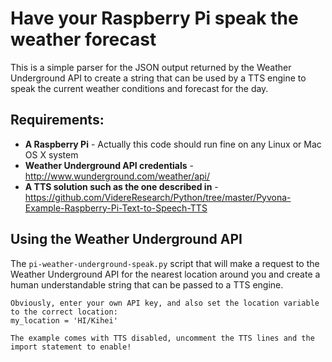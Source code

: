 Have your Raspberry Pi speak the weather forecast
========================================

This is a simple parser for the JSON output returned by the Weather Underground API to create a string that can be used by a TTS engine to speak the current weather conditions and forecast for the day.


## Requirements:

* **A Raspberry Pi** - Actually this code should run fine on any Linux or Mac OS X system
* **Weather Underground API credentials** - http://www.wunderground.com/weather/api/
* **A TTS solution such as the one described in** - 
  https://github.com/VidereResearch/Python/tree/master/Pyvona-Example-Raspberry-Pi-Text-to-Speech-TTS

## Using the Weather Underground API

The `pi-weather-underground-speak.py` script that will make a request to the Weather Underground API for the nearest location around you and create a human understandable string that can be passed to a TTS engine.

    Obviously, enter your own API key, and also set the location variable to the correct location:
    my_location = 'HI/Kihei'

    The example comes with TTS disabled, uncomment the TTS lines and the import statement to enable!
